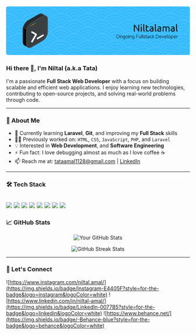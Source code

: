 <!--
**tataamal/tataamal** is a ✨ _special_ ✨ repository because its `README.md` (this file) appears on your GitHub profile.

Here are some ideas to get you started:

- 🔭 I’m currently working on ...
- 🌱 I’m currently learning ...
- 👯 I’m looking to collaborate on ...
- 🤔 I’m looking for help with ...
- 💬 Ask me about ...
- 📫 How to reach me: ...
- 😄 Pronouns: ...
- ⚡ Fun fact: ...
-->
![My Photo](img/bg_image.png)
### Hi there 👋, I'm Niltal (a.k.a Tata)

I'm a passionate **Full Stack Web Developer** with a focus on building scalable and efficient web applications. I enjoy learning new technologies, contributing to open-source projects, and solving real-world problems through code.

---

### 🚀 About Me
- 🌱 Currently learning **Laravel**, **Git**, and improving my **Full Stack** skills
- 👨‍💻 Previously worked on: `HTML`, `CSS`, `JavaScript`, `PHP`, and `Laravel`
- 💡 Interested in **Web Development**, and **Software Engineering**
- ⚡ Fun fact: I love debugging almost as much as I love coffee ☕
- 📫 Reach me at: [tataamal1128@gmail.com](mailto:tataamal1128@gmail.com?subject=Connect%20With%20Niltal) | [LinkedIn](https://www.linkedin.com/in/yourname/)

---

### 🛠️ Tech Stack
<img src="https://img.shields.io/badge/HTML5-E34F26?style=for-the-badge&logo=html5&logoColor=white" /> <img src="https://img.shields.io/badge/CSS3-1572B6?style=for-the-badge&logo=css3&logoColor=white" /> <img src="https://img.shields.io/badge/PHP-777BB4?style=for-the-badge&logo=php&logoColor=white" /> <img src="https://img.shields.io/badge/Python-FFD43B?style=for-the-badge&logo=python&logoColor=blue" /> <img src="https://img.shields.io/badge/MySQL-005C84?style=for-the-badge&logo=mysql&logoColor=white" /> <img src="https://img.shields.io/badge/JavaScript-323330?style=for-the-badge&logo=javascript&logoColor=F7DF1E" /> <img src="https://img.shields.io/badge/Laravel-FF2D20?style=for-the-badge&logo=laravel&logoColor=white" /> <img src="https://img.shields.io/badge/Bootstrap-563D7C?style=for-the-badge&logo=bootstrap&logoColor=white" />
---

### 📈 GitHub Stats

<p align="center">
  <img src="https://github-readme-stats.vercel.app/api?username=niltalamal&show_icons=true&theme=radical" alt="Your GitHub Stats"/>
</p>

<p align="center">
  <img src="https://github-readme-streak-stats.herokuapp.com/?user=niltalamal&theme=radical" alt="GitHub Streak Stats"/>
</p>

---

<!-- ### 📌 Featured Projects
- 🚧 [**Project Name**](https://github.com/yourusername/project) – Short description of what it does
- 🌐 [**Another Project**](https://github.com/yourusername/project2) – Another brief description
- 📱 [**Mobile UI Design**](https://github.com/yourusername/project3) – A mobile-first responsive design project

--- -->

<!-- ### 📝 Latest Blog Posts *(optional if you have a blog)*
<!-- BLOG-POST-LIST:START -->
<!-- - [Title of blog post](#)
- [Another post](#) -->
<!-- BLOG-POST-LIST:END -->


### 🤝 Let's Connect
![https://www.instagram.com/niltal.amal/](https://img.shields.io/badge/Instagram-E4405F?style=for-the-badge&logo=instagram&logoColor=white) ![https://www.linkedin.com/in/niltal-amal/](https://img.shields.io/badge/LinkedIn-0077B5?style=for-the-badge&logo=linkedin&logoColor=white) ![https://www.behance.net/](https://img.shields.io/badge/-Behance-blue?style=for-the-badge&logo=behance&logoColor=white)




